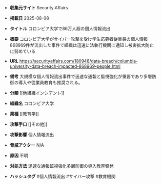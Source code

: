 - **収集元サイト**
Security Affairs

- **掲載日**
2025-08-08

- **タイトル**
コロンビア大学で86万人超の個人情報流出

- **概要**
コロンビア大学がサイバー攻撃を受け学生応募者従業員の個人情報868969件が流出した事件で組織は迅速に法執行機関に通知し被害拡大防止に努めている

- **URL**
https://securityaffairs.com/180948/data-breach/columbia-university-data-breach-impacted-868969-people.html

- **備考**
大規模な個人情報流出事件で迅速な通報と監視強化が重要であり多層防御の導入や従業員教育も推奨される。

- **分類**
[[他組織インシデント]]

- **組織名**
コロンビア大学

- **業種**
[[教育学]]

- **攻撃手口**
[[その他]]

- **攻撃影響**
個人情報流出

- **脅威アクター**
N/A

- **原因**
不明

- **対処方法**
迅速な通報監視強化多層防御の導入教育啓発

- **ハッシュタグ**
#個人情報流出 #サイバー攻撃 #教育機関
